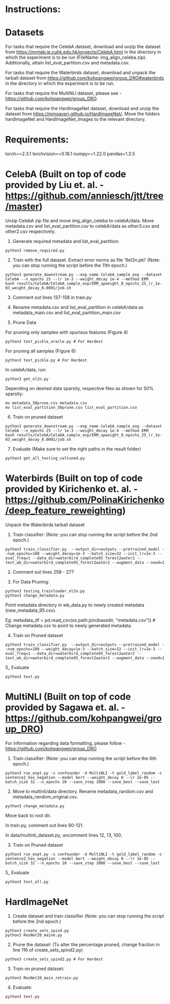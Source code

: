 # Instructions:

# Datasets

For tasks that require the CelebA dataset, download and unzip the dataset from https://mmlab.ie.cuhk.edu.hk/projects/CelebA.html in the directory in which the experiment is to be run (FileName: img_align_celeba.zip). Additionally, attain list_eval_partition.csv and metadata.csv.

For tasks that require the Waterbirds dataset, download and unpack the tarball dataset from https://github.com/kohpangwei/group_DRO#waterbirds in the directory in which the experiment is to be run.

For tasks that require the MultiNLI dataset, please see - https://github.com/kohpangwei/group_DRO.

For tasks that require the HardImageNet dataset, download and unzip the dataset from https://mmoayeri.github.io/HardImageNet/. Move the folders hardImageNet and HardImageNet_Images to the relevant directory.

# Requirements:

torch==2.3.1
torchvision==0.18.1
numpy==1.22.0
pandas=1.3.5

# CelebA (Built on top of code provided by Liu et. al. - https://github.com/anniesch/jtt/tree/master)

Unzip CelebA zip file and move img_align_celeba to celebA/data. Move metadata.csv and list_eval_partition.csv to celebA/data as other3.csv and other2.csv respectively.

1) Generate required metadata and list_eval_partition.

```
python3 remove_required.py
```

2) Train with the full dataset. Extract error norms as file '9el2n.pkl' (Note: you can stop running the script before the 11th epoch.)
```
python3 generate_downstream.py --exp_name CelebA_sample_exp --dataset CelebA --n_epochs 25 --lr 1e-3 --weight_decay 1e-4 --method ERM
bash results/CelebA/CelebA_sample_exp/ERM_upweight_0_epochs_25_lr_1e-03_weight_decay_0.0001/job.sh
```

3) Comment out lines 137-158 in train.py

4) Rename metadata.csv and list_eval_partition in celebA/data as metadata_main.csv and list_eval_partition_main.csv

5) Prune Data

For pruning only samples with spurious features (Figure 4)

```
python3 test_pickle_oracle.py # For Hardest
```

For pruning all samples (Figure 6)

```
python3 test_pickle.py # For Hardest
```

In celebA/data, run:

```
python3 get_el2n.py
```

Depending on desired data sparsity, respective files as shown for 50% sparsity:

```
mv metadata_50prune.csv metadata.csv
mv list_eval_partition_50prune.csv list_eval_partition.csv
```

6) Train on pruned dataset

```
python3 generate_downstream.py --exp_name CelebA_sample_exp --dataset CelebA --n_epochs 25 --lr 1e-3 --weight_decay 1e-4 --method ERM
bash results/CelebA/CelebA_sample_exp/ERM_upweight_0_epochs_25_lr_1e-03_weight_decay_0.0001/job.sh
```

7) Evaluate (Make sure to set the right paths in the result folder)

```
python3 get_all_testing_valtuned.py
```


# Waterbirds (Built on top of code provided by Kirichenko et. al. - https://github.com/PolinaKirichenko/deep_feature_reweighting)

Unpack the Waterbirds tarball dataset

1) Train classifier: (Note: you can stop running the script before the 2nd epoch.)

```
python3 train_classifier.py  --output_dir=outputs --pretrained_model --num_epochs=100 --weight_decay=1e-3 --batch_size=32 --init_lr=1e-3 --eval_freq=1 --data_dir=waterbird_complete95_forest2water2 --test_wb_dir=waterbird_complete95_forest2water2 --augment_data --seed=1
```

2) Comment out lines 258 - 277

3) For Data Pruning:

```
python3 testing_trainloader_el2n.py
python3 change_metadata.py
```

Point metadata directory in wb_data.py to newly created metadata (new_metadata_95.csv).

Eg: metadata_df = pd.read_csv(os.path.join(basedir, "metadata.csv")) # Change metadata.csv to point to newly generated metadata.


4) Train on Pruned dataset

```
python3 train_classifier.py  --output_dir=outputs --pretrained_model --num_epochs=100 --weight_decay=1e-3 --batch_size=32 --init_lr=1e-3 --eval_freq=1 --data_dir=waterbird_complete95_forest2water2 --test_wb_dir=waterbird_complete95_forest2water2 --augment_data --seed=1
```

5_ Evaluate

```
python3 test.py
```


# MultiNLI (Built on top of code provided by Sagawa et. al. - https://github.com/kohpangwei/group_DRO)

For information regarding data formatting, please follow - https://github.com/kohpangwei/group_DRO

1) Train classifier:  (Note: you can stop running the script before the 6th epoch.)

```
python3 run_expt.py -s confounder -d MultiNLI -t gold_label_random -c sentence2_has_negation --model bert --weight_decay 0 --lr 2e-05 --batch_size 32 --n_epochs 20 --save_step 1000 --save_best --save_last
```

2) Move to multinli/data directory. Rename metadata_random.csv and metadata_random_original.csv.

```
python3 change_metadata.py
```
Move back to root dir.

In train.py, comment out lines 90-121.

In data/multinli_dataset.py, uncomment lines 12, 13, 100.


3) Train on Pruned dataset

```
python3 run_expt.py -s confounder -d MultiNLI -t gold_label_random -c sentence2_has_negation --model bert --weight_decay 0 --lr 2e-05 --batch_size 32 --n_epochs 20 --save_step 1000 --save_best --save_last
```

5_ Evaluate

```
python3 test_all.py
```


# HardImageNet 

1) Create dataset and train classifier (Note: you can stop running the script before the 2nd epoch.)

```
python3 create_sets_spind.py
python3 ResNet20_maine.py
```

2) Prune the dataset: (To alter the percentage pruned, change fraction in line 116 of create_sets_spind2.py)

```
python3 create_sets_spind2.py # For Hardest
```

3) Train on pruned dataset:

```
python3 ResNet20_main_retrain.py
```

4) Evaluate:

```
python3 test.py
```
